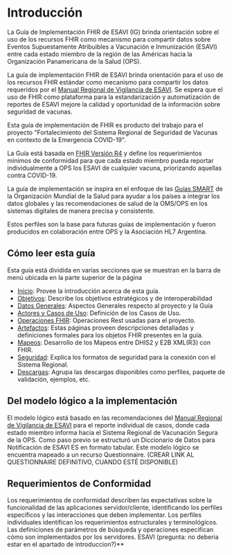 # Introducción
La Guía de Implementación FHIR de ESAVI (IG) brinda orientación sobre el uso de los recursos FHIR como mecanismo para compartir datos sobre Eventos Supuestamente Atribuibles a Vacunación e Inmunización (ESAVI) entre cada estado miembro de la región de las Américas hacia la Organización Panamericana de la Salud (OPS).

La guía de implementación FHIR de ESAVI brinda orientación para el uso de los recursos FHIR estándar como mecanismo para compartir los datos requeridos por el [Manual Regional de Vigilancia de ESAVI](https://iris.paho.org/handle/10665.2/55384). Se espera que el uso de FHIR como plataforma para la estandarización y automatización de reportes de ESAVI mejore la calidad y oportunidad de la información sobre seguridad de vacunas.

Esta guía de implementación de FHIR es producto del trabajo para el proyecto "Fortalecimiento del Sistema Regional de Seguridad de Vacunas en contexto de la Emergencia COVID-19".

La Guía está basada en [FHIR Versión R4](http://hl7.org/fhir/R4/index.html) y define los requerimientos mínimos de conformidad para que cada estado miembro pueda reportar individualmente a OPS los ESAVI de cualquier vacuna, priorizando aquellas contra COVID-19.

La guía de implementación se inspira en el enfoque de las [Guías SMART](https://www.who.int/teams/digital-health-and-innovation/smart-guidelines) de la Organización Mundial de la Salud para ayudar a los países a integrar los datos globales y las recomendaciones de salud de la OMS/OPS en los sistemas digitales de manera precisa y consistente.

Estos perfiles son la base para futuras guías de implementación y fueron producidos en colaboración entre OPS y la Asociación HL7 Argentina.

## Cómo leer esta guía

Esta guía está dividida en varias secciones que se muestran en la barra de menú ubicada en la parte superior de la página
- [Inicio](http://ops.hl7chile.cl/site/index.html): Provee la introducción acerca de esta guía.
- [Objetivos](http://ops.hl7chile.cl/site/objetivos.html): Describe los objetivos estratégicos y de interoperabilidad
- [Datos Generales](http://ops.hl7chile.cl/site/generalidades.html): Aspectos Generales respecto al proyecto y la Guía
- [Actores y Casos de Uso](http://ops.hl7chile.cl/site/actores_CasosUso.html): Definición de los Casos de Uso.
- [Operaciones FHIR](http://ops.hl7chile.cl/site/operaciones.html): Operaciones Rest usadas para el proyecto.
- [Artefactos](http://ops.hl7chile.cl/site/artifacts.html): Estas páginas proveen descripciones detalladas y definiciones formales para los objetos FHIR presentes en la guía.    
- [Mapeos](http://ops.hl7chile.cl/site/descargas.html): Desarrollo de los Mapeos entre DHIS2 y E2B XML(R3) con FHIR.
- [Seguridad](http://ops.hl7chile.cl/site/seguridad.html): Explica los formatos de seguridad para la conexión con el Sistema Regional.    
- [Descargas](http://ops.hl7chile.cl/site/descargas.html): Agrupa las descargas disponibles como perfiles, paquete de validación, ejemplos, etc.

## Del modelo lógico a la implementación
El modelo lógico está basado en las recomendaciones del [Manual Regional de Vigilancia de ESAVI](https://iris.paho.org/handle/10665.2/55384) para el reporte individual de casos, donde cada estado miembro informa hacia el Sistema Regional de Vacunación Segura de la OPS. Como paso previo se estructuró un Diccionario de Datos para Notificación de ESAVI ES en formato tabular. Este modelo lógico se encuentra mapeado a un recurso Questionnaire. (CREAR LINK AL QUESTIONNAIRE DEFINITIVO, CUANDO ESTÉ DISPONIBLE)

## Requerimientos de Conformidad

Los requerimientos de conformidad describen las expectativas sobre la funcionalidad de las aplicaciones servidor/cliente, identificando los perfiles específicos y las interacciones que deben implementar. Los perfiles individuales identifican los requerimientos estructurales y terminológicos. Las definiciones de parámetros de búsqueda y operaciones especifican cómo son implementados por los servidores.
ESAVI (pregunta: no deberia estar en el apartado de introduccion?)**
